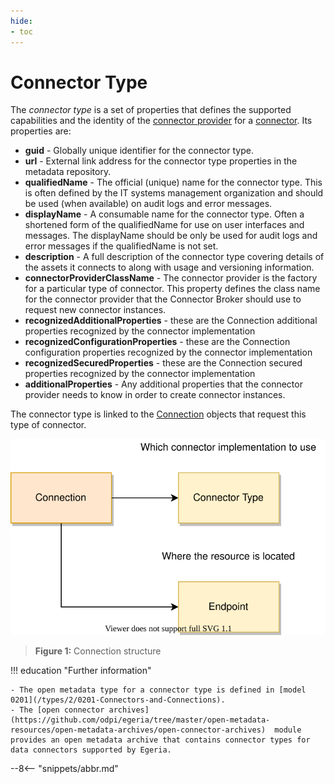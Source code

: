 ```yaml
---
hide:
- toc
---
```


<!-- SPDX-License-Identifier: CC-BY-4.0 -->
<!-- Copyright Contributors to the ODPi Egeria project. -->

# Connector Type

The *connector type* is a set of properties that defines the 
supported capabilities and the identity of the [connector provider](/concepts/connector-provider)
for a [connector](/concepts/connector).  Its properties are:

 - **guid** - Globally unique identifier for the connector type.
 - **url** - External link address for the connector type properties in the metadata repository.  
 - **qualifiedName** - The official (unique) name for the connector type. This is often defined by the IT systems management organization and should be used (when available) on audit logs and error messages.
 - **displayName** - A consumable name for the connector type.   Often a shortened form of the qualifiedName for use on user interfaces and messages.  The displayName should be only be used for audit logs and error messages if the qualifiedName is not set.
 - **description** - A full description of the connector type covering details of the assets it connects to along with usage and versioning information.
 - **connectorProviderClassName** - The connector provider is the factory for a particular type of connector. This property defines the class name for the connector provider that the Connector Broker should use to request new connector instances.
 - **recognizedAdditionalProperties** - these are the Connection additional properties recognized by the connector implementation
 - **recognizedConfigurationProperties** - these are the Connection configuration properties recognized by the connector implementation
 - **recognizedSecuredProperties** - these are the Connection secured properties recognized by the connector implementation
 - **additionalProperties** - Any additional properties that the connector provider needs to know in order to create connector instances.  

The connector type is linked to the [Connection](/concepts/connection) objects that request this type of connector.


![Connection Structure](/concepts/connection.svg)
> **Figure 1:** Connection structure


!!! education "Further information"

    - The open metadata type for a connector type is defined in [model 0201](/types/2/0201-Connectors-and-Connections).
    - The [open connector archives](https://github.com/odpi/egeria/tree/master/open-metadata-resources/open-metadata-archives/open-connector-archives)  module provides an open metadata archive that contains connector types for data connectors supported by Egeria.


--8<-- "snippets/abbr.md"